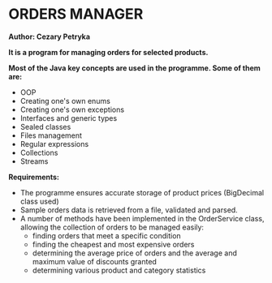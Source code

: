 # ORDERS MANAGER
**Author: Cezary Petryka**

**It is a program for managing orders for selected products.**

**Most of the Java key concepts are used in the programme. Some of them are:**
- OOP
- Creating one's own enums
- Creating one's own exceptions
- Interfaces and generic types
- Sealed classes
- Files management
- Regular expressions
- Collections
- Streams

**Requirements:**
- The programme ensures accurate storage of product prices (BigDecimal class used)
- Sample orders data is retrieved from a file, validated and parsed.
- A number of methods have been implemented in the OrderService class, allowing the collection of orders to be managed easily:
  - finding orders that meet a specific condition
  - finding the cheapest and most expensive orders
  - determining the average price of orders and the average and maximum value of discounts granted 
  - determining various product and category statistics